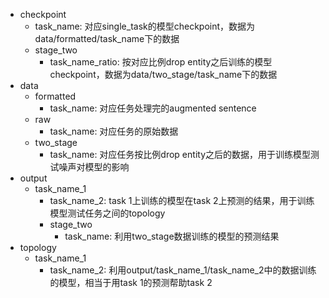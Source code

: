 - checkpoint
    - task_name: 对应single_task的模型checkpoint，数据为data/formatted/task_name下的数据
    - stage_two
        - task_name_ratio: 按对应比例drop entity之后训练的模型checkpoint，数据为data/two_stage/task_name下的数据
- data
    - formatted
        - task_name: 对应任务处理完的augmented sentence
    - raw
        - task_name: 对应任务的原始数据
    - two_stage
        - task_name: 对应任务按比例drop entity之后的数据，用于训练模型测试噪声对模型的影响
- output
    - task_name_1
        - task_name_2: task 1上训练的模型在task 2上预测的结果，用于训练模型测试任务之间的topology
        - stage_two
            - task_name: 利用two_stage数据训练的模型的预测结果
- topology
    - task_name_1
        - task_name_2: 利用output/task_name_1/task_name_2中的数据训练的模型，相当于用task 1的预测帮助task 2
